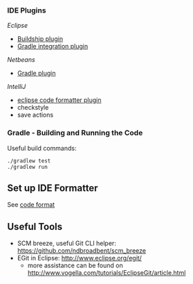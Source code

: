 
### IDE Plugins

*Eclipse*
  - [Buildship plugin](https://github.com/eclipse/buildship/blob/master/docs/user/Installation.md)
  - [Gradle integration plugin](https://marketplace.eclipse.org/content/buildship-gradle-integration)

*Netbeans*
  - [Gradle plugin](http://plugins.netbeans.org/plugin/44510/gradle-support)

*IntelliJ*
  - [eclipse code formatter plugin](https://plugins.jetbrains.com/plugin/6546-eclipse-code-formatter)
  - checkstyle
  - save actions


### Gradle - Building and Running the Code

Useful build commands:

```
./gradlew test
./gradlew run
```

## Set up IDE Formatter
See [code format](https://github.com/triplea-game/triplea/blob/master/docs/dev/code_format.md)


## Useful Tools

- SCM breeze, useful Git CLI helper: https://github.com/ndbroadbent/scm_breeze
- EGit in Eclipse: http://www.eclipse.org/egit/
  - more assistance can be found on http://www.vogella.com/tutorials/EclipseGit/article.html

